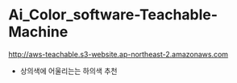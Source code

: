 # Ai_Color_software-Teachable-Machine
http://aws-teachable.s3-website.ap-northeast-2.amazonaws.com
* 상의색에 어울리는는 하의색 추천
